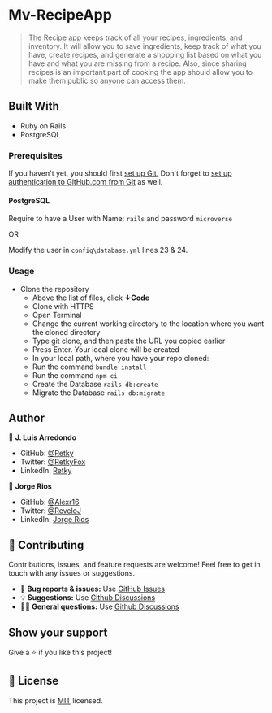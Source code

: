 # Mv-RecipeApp
> The Recipe app keeps track of all your recipes, ingredients, and inventory. It will allow you to save ingredients, keep track of what you have, create recipes, and generate a shopping list based on what you have and what you are missing from a recipe. Also, since sharing recipes is an important part of cooking the app should allow you to make them public so anyone can access them.

## Built With

- Ruby on Rails
- PostgreSQL

### Prerequisites

If you haven't yet, you should first [set up Git.](https://docs.github.com/en/get-started/quickstart/set-up-git) Don't forget to [set up authentication to GitHub.com from Git](https://docs.github.com/en/get-started/quickstart/set-up-git#next-steps-authenticating-with-github-from-git) as well.

#### PostgreSQL

Require to have a User with Name: `rails` and password `microverse`

OR

Modify the user in `config\database.yml` lines 23 & 24.

### Usage

- Clone the repository
  - Above the list of files, click **↓Code**
  - Clone with HTTPS
  - Open Terminal
  - Change the current working directory to the location where you want the cloned directory
  - Type git clone, and then paste the URL you copied earlier
  - Press Enter. Your local clone will be created
  - In your local path, where you have your repo cloned:
  - Run the command `bundle install`
  - Run the command `npm ci`
  - Create the Database `rails db:create`
  - Migrate the Database `rails db:migrate`

## Author

👤 **J. Luis Arredondo**

- GitHub: [@Retky](https://github.com/Retky "J. Luis Arredondo GitHub")
- Twitter: [@RetkyFox](https://twitter.com/retkyFox "J. Luis Arredondo Twitter")
- LinkedIn: [Retky](https://www.linkedin.com/in/Retky "J. Luis Arredondo LinkedIn")

👤 **Jorge Rios**
- GitHub: [@Alexr16](https://github.com/Alexr16)
- Twitter: [@ReveloJ](https://twitter.com/ReveloJ)
- LinkedIn: [Jorge Ríos](https://www.linkedin.com/in/jorgeriosr/)

## 🤝 Contributing

Contributions, issues, and feature requests are welcome!
Feel free to get in touch with any issues or suggestions.

- 🐛 **Bug reports & issues:** Use [GitHub Issues](https://github.com/Retky/RecipeApp/issues "Bugs & Issues")
- 💡 **Suggestions:** Use [Github Discussions](https://github.com/Retky/RecipeApp/discussions "Suggestions")
- 🙋‍♀️ **General questions:** Use [Github Discussions](https://github.com/Retky/RecipeApp/discussions "General Questions")

## Show your support

Give a ⭐️ if you like this project!

## 📝 License

This project is [MIT](./LICENSE) licensed.
